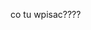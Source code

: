co tu wpisac????

<!---
m1k53r/m1k53r is a ✨ special ✨ repository because its `README.md` (this file) appears on your GitHub profile.
You can click the Preview link to take a look at your changes.
--->
